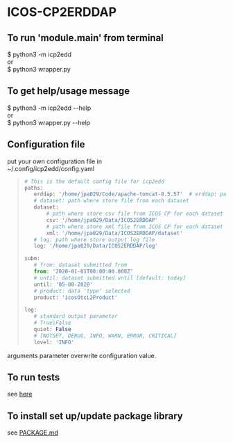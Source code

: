 # ICOS-CP2ERDDAP

## To run 'module.__main__' from terminal
$ python3 -m icp2edd  
or  
$ python3 wrapper.py

## To get help/usage message
$ python3 -m icp2edd --help  
or  
$ python3 wrapper.py --help

## Configuration file
put your own configuration file in  
~/.config/icp2edd/config.yaml

>```python
># This is the default config file for icp2edd
>paths:
>    erddap: '/home/jpa029/Code/apache-tomcat-8.5.57'  # erddap: path of the main ERDDAP repository [tomcat]
>    # dataset: path where store file from each dataset
>    dataset:
>        # path where store csv file from ICOS CP for each dataset
>        csv: '/home/jpa029/Data/ICOS2ERDDAP'
>        # path where store xml file from ICOS CP for each dataset
>        xml: '/home/jpa029/Data/ICOS2ERDDAP/dataset'
>    # log: path where store output log file
>    log: '/home/jpa029/Data/ICOS2ERDDAP/log'
>
>subm:
>    # from: dataset submitted from
>    from: '2020-01-01T00:00:00.000Z'
>    # until: dataset submitted until [default: today]
>    until: '05-08-2020'
>    # product: data 'type' selected
>    product: 'icosOtcL2Product'
>
>log:
>    # standard output parameter
>    # True|False
>    quiet: False
>    # [NOTSET, DEBUG, INFO, WARN, ERROR, CRITICAL]
>    level: 'INFO'
>```

arguments parameter overwrite configuration value.

## To run tests
see [here](tests/README.md)

## To install set up/update package library
see [PACKAGE.md](PACKAGE.md)

